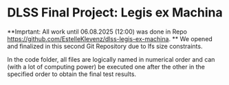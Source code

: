 # DLSS Final Project: Legis ex Machina

**Imprtant: All work until 06.08.2025 (12:00) was done in Repo https://github.com/EstelleKlevenz/dlss-legis-ex-machina. **
We opened and finalized in this second Git Repository due  to lfs size constraints.

In the code folder, all files are logically named in numerical order and can (with a lot of computing power) be executed one after the other in the specified order to obtain the final test results.
